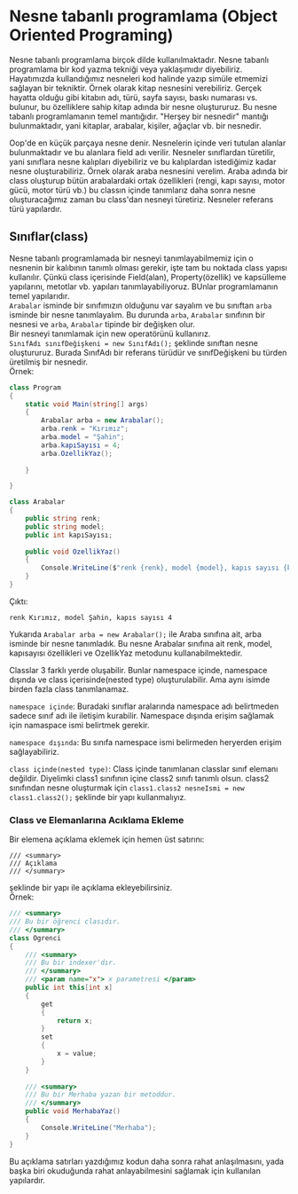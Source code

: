 # Nesne tabanlı programlama (Object Oriented Programing)

Nesne tabanlı programlama birçok dilde kullanılmaktadır. Nesne tabanlı programlama bir kod yazma tekniği veya yaklaşımıdır diyebiliriz. Hayatımızda kullandığımız nesneleri kod halinde yazıp simüle etmemizi sağlayan bir tekniktir. Örnek olarak kitap nesnesini verebiliriz. Gerçek hayatta olduğu gibi kitabın adı, türü, sayfa sayısı, baskı numarası vs. bulunur, bu özelliklere sahip kitap adında bir nesne oluştururuz. Bu nesne tabanlı programlamanın temel mantığıdır. "Herşey bir nesnedir" mantığı bulunmaktadır, yani kitaplar, arabalar, kişiler, ağaçlar vb. bir nesnedir.

Oop'de en küçük parçaya nesne denir. Nesnelerin içinde veri tutulan alanlar bulunmaktadır ve bu alanlara field adı verilir. Nesneler sınıflardan türetilir, yani sınıflara nesne kalıpları diyebiliriz ve bu kalıplardan istediğimiz kadar nesne oluşturabiliriz. Örnek olarak araba nesnesini verelim. Araba adında bir class oluşturup bütün arabalardaki ortak özellikleri (rengi, kapı sayısı, motor gücü, motor türü vb.) bu classın içinde tanımlarız daha sonra nesne oluşturacağımız zaman bu class'dan nesneyi türetiriz. Nesneler referans türü yapılardır.

## Sınıflar(class)

Nesne tabanlı programlamada bir nesneyi tanımlayabilmemiz için o nesnenin bir kalıbının tanımlı olması gerekir, işte tam bu noktada class yapısı kullanılır. Çünkü class
içerisinde Field(alan), Property(özellik) ve kapsülleme yapılarını, metotlar vb. yapıları tanımlayabiliyoruz. BUnlar programlamanın temel yapılarıdır.  
`Arabalar` isminde bir sınıfımızın olduğunu var sayalım ve bu sınıftan `arba` isminde bir nesne tanımlayalım. Bu durunda `arba`, `Arabalar` sınıfının bir nesnesi ve `arba`, `Arabalar` tipinde bir değişken olur.  
Bir nesneyi tanımlamak için new operatörünü kullanırız.  
`SınıfAdı sınıfDeğişkeni = new SınıfAdı();` şeklinde sınıftan nesne oluştururuz. Burada SınıfAdı bir referans türüdür ve sınıfDeğişkeni bu türden üretilmiş bir nesnedir.  
Örnek:
```c#
class Program
{
    static void Main(string[] args)
    {
        Arabalar arba = new Arabalar();
        arba.renk = "Kırımız";
        arba.model = "Şahin";
        arba.kapıSayısı = 4;
        arba.OzellikYaz();
            
    }

}

class Arabalar
{
    public string renk;
    public string model;
    public int kapıSayısı;
        
    public void OzellikYaz()
    {
        Console.WriteLine($"renk {renk}, model {model}, kapıs sayısı {kapıSayısı}");
    }
}
```
Çıktı:
```
renk Kırımız, model Şahin, kapıs sayısı 4
```
Yukarıda `Arabalar arba = new Arabalar();` ile Araba sınıfına ait, arba isminde bir nesne tanımladık. Bu nesne Arabalar sınıfına ait renk, model, kapısayısı özellikleri ve OzellikYaz metodunu kullanabilmektedir.

Classlar 3 farklı yerde oluşabilir. Bunlar namespace içinde, namespace dışında ve class içerisinde(nested type) oluşturulabilir. Ama aynı isimde birden fazla class tanımlanamaz.

`namespace içinde`: Buradaki sınıflar aralarında namespace adı belirtmeden sadece sınıf adı ile iletişim kurabilir. Namespace dışında erişim sağlamak için namaspace ismi belirtmek gerekir.

`namespace dışında`: Bu sınıfa namespace ismi belirmeden heryerden erişim sağlayabiliriz.

`class içinde(nested type)`: Class içinde tanımlanan classlar sınıf elemanı değildir. Diyelimki class1 sınıfının içine class2 sınıfı tanımlı olsun. class2 sınıfından nesne oluşturmak için `class1.class2 nesneIsmi = new class1.class2();` şeklinde bir yapı kullanmalıyız.

### Class ve Elemanlarına Acıklama Ekleme

Bir elemena açıklama eklemek için hemen üst satırını:
```
/// <summary>
/// Açıklama
/// </summary>
```
şeklinde bir yapı ile açıklama ekleyebilirsiniz.  
Örnek:
```c#
/// <summary>
/// Bu bir öğrenci clasıdır.
/// </summary>
class Ogrenci
{
    /// <summary>
    /// Bu bir indexer'dır.
    /// </summary>
    /// <param name="x"> x parametresi </param>
    public int this[int x]
    {
        get
        {
            return x;
        }
        set
        {
            x = value;
        }
    }
        
    /// <summary>
    /// Bu bir Merhaba yazan bir metoddur.
    /// </summary>
    public void MerhabaYaz()
    {
        Console.WriteLine("Merhaba");
    }
}
```
Bu açıklama satırları yazdığımız kodun daha sonra rahat anlaşılmasını, yada başka biri okuduğunda rahat anlayabilmesini sağlamak için kullanılan yapılardır.
